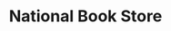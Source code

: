 ---
title: "National Book Store"
url: /cagayan-de-oro-city/national-book-store-claro-m-recto-avenue/
shop: books
---